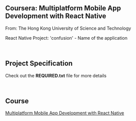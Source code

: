 ## Coursera: Multiplatform Mobile App Development with React Native
<p>From: The Hong Kong University of Science and Technology</p>
<p>React Native Project: 'confusion' - Name of the application</p>
<br/>

## Project Specification
<p> Check out the <b>REQUIRED.txt</b> file for more details </p>
<br/>

## Course
[Multiplatform Mobile App Development with React Native](https://www.coursera.org/learn/react-native)
